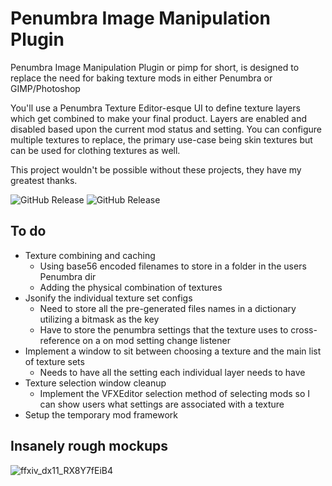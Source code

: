 

# Penumbra Image Manipulation Plugin



Penumbra Image Manipulation Plugin or pimp for short, is designed to replace the need for baking texture mods in either Penumbra or GIMP/Photoshop

You'll use a Penumbra Texture Editor-esque UI to define texture layers which get combined to make your final product.
Layers are enabled and disabled based upon the current mod status and setting.
You can configure multiple textures to replace, the primary use-case being skin textures but can be used for clothing textures as well.

This project wouldn't be possible without these projects, they have my greatest thanks.

![GitHub Release](https://img.shields.io/github/v/release/xivdev/Penumbra?style=plastic&label=Penumbra) ![GitHub Release](https://img.shields.io/github/v/release/0ceal0t/Dalamud-VFXEditor?style=plastic&label=VfxEdit)



## To do

* Texture combining and caching
  * Using base56 encoded filenames to store in a folder in the users Penumbra dir
  * Adding the physical combination of textures
* Jsonify the individual texture set configs
  * Need to store all the pre-generated files names in a dictionary utilizing a bitmask as the key
  * Have to store the penumbra settings that the texture uses to cross-reference on a on mod setting change listener
* Implement a window to sit between choosing a texture and the main list of texture sets
  * Needs to have all the setting each individual layer needs to have
* Texture selection window cleanup
  * Implement the VFXEditor selection method of selecting mods so I can show users what settings are associated with a texture
* Setup the temporary mod framework



## Insanely rough mockups

![ffxiv_dx11_RX8Y7fEiB4](https://github.com/user-attachments/assets/80264d50-8d90-4c03-9473-68ec4403d894)

